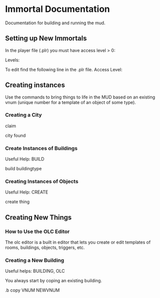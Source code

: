 # Immortal Documentation

Documentation for building and running the mud.

## Setting up New Immortals

In the player file (.plr) you must have access level > 0:

Levels:

To edit find the following line in the .plr file.
Access Level:

## Creating instances

Use the commands to bring things to life in the MUD based on an existing vnum (unique number for a template of an object of some type).

### Creating a City

claim

city found

### Create Instances of Buildings

Useful Help: BUILD

build buildingtype

### Creating Instances of Objects

Useful Help: CREATE

create thing

## Creating New Things

### How to Use the OLC Editor

The olc editor is a built in editor that lets you create or edit templates of rooms, buildings, objects, triggers, etc.

### Creating a New Building

Useful helps: BUILDING, OLC

You always start by coping an existing building.

.b copy VNUM NEWVNUM